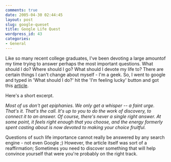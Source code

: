 ```yaml
---
comments: true
date: 2005-04-30 02:44:45
layout: post
slug: google-queset
title: Google Life Quest
wordpress_id: 43
categories:
- General
---
```


Like so many recent college graduates, I've been devoting a large amountof my time trying to answer perhaps the most important questions. What should I do? Where should I go? What should I devote my life to? There are certain things I can't change about myself - I'm a geek. So, I went to google and typed in 'What should I do?' hit the 'I'm feeling lucky' button and got this [article](http://www.fastcompany.com/online/66/mylife.html).

Here's a short excerpt.


_Most of us don't get epiphanies. We only get a whisper -- a faint urge. That's it. That's the call. It's up to you to do the work of discovery, to connect it to an answer. Of course, there's never a single right answer. At some point, it feels right enough that you choose, and the energy formerly spent casting about is now devoted to making your choice fruitful._




Questions of such life importance cannot really be answered by any search engine - not even Google ;)
However, the article itself was sort of a reaffirmation; Sometimes you need to discover something that will help convince yourself that were you're probably on the right track. 
